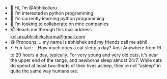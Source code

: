 - 👋 Hi, I’m @Abhikolluru
- 👀 I’m interested in python programming
- 🌱 I’m currently learning python programming
- 💞️ I’m looking to collaborate on mnc companies
- 📫 Reach me through this mail address kolluruabhisheksharma@gmail.com
- 😄 Pronouns: ...my name is abhishek and my friends call me abhi!
- ⚡ Fun fact: ...How much does a cat sleep a day?
   Ans:  Anywhere from 16 to 20 hours a day, typically. For very young and very old cats, it's near the upper end of the range, and newborns sleep almost 24/7. While cats do spend at least two-thirds of their lives asleep, they're not “asleep” in quite the same way humans are.

<!---
Abhikolluru/Abhikolluru is a ✨ special ✨ repository because its `README.md` (this file) appears on your GitHub profile.
You can click the Preview link to take a look at your changes.
--->
